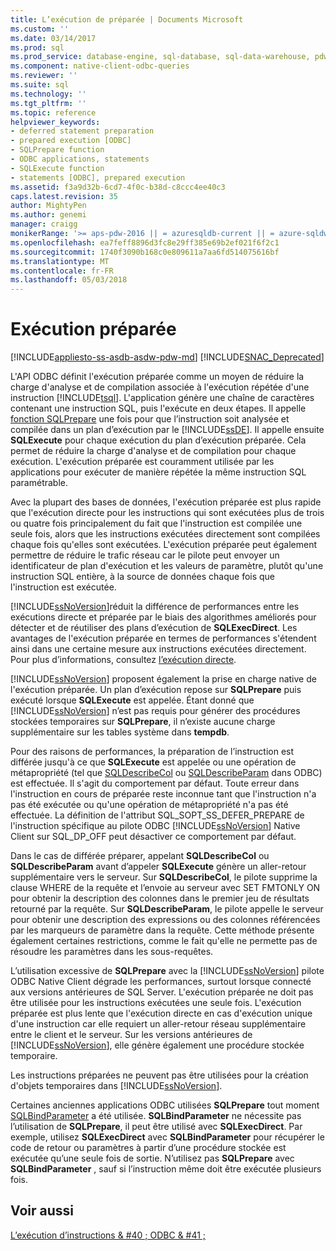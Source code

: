 ```yaml
---
title: L’exécution de préparée | Documents Microsoft
ms.custom: ''
ms.date: 03/14/2017
ms.prod: sql
ms.prod_service: database-engine, sql-database, sql-data-warehouse, pdw
ms.component: native-client-odbc-queries
ms.reviewer: ''
ms.suite: sql
ms.technology: ''
ms.tgt_pltfrm: ''
ms.topic: reference
helpviewer_keywords:
- deferred statement preparation
- prepared execution [ODBC]
- SQLPrepare function
- ODBC applications, statements
- SQLExecute function
- statements [ODBC], prepared execution
ms.assetid: f3a9d32b-6cd7-4f0c-b38d-c8ccc4ee40c3
caps.latest.revision: 35
author: MightyPen
ms.author: genemi
manager: craigg
monikerRange: '>= aps-pdw-2016 || = azuresqldb-current || = azure-sqldw-latest || >= sql-server-2016 || = sqlallproducts-allversions'
ms.openlocfilehash: ea7feff8896d3fc8e29ff385e69b2ef021f6f2c1
ms.sourcegitcommit: 1740f3090b168c0e809611a7aa6fd514075616bf
ms.translationtype: MT
ms.contentlocale: fr-FR
ms.lasthandoff: 05/03/2018
---
```

# <a name="prepared-execution"></a>Exécution préparée
[!INCLUDE[appliesto-ss-asdb-asdw-pdw-md](../../../includes/appliesto-ss-asdb-asdw-pdw-md.md)]
[!INCLUDE[SNAC_Deprecated](../../../includes/snac-deprecated.md)]

  L'API ODBC définit l'exécution préparée comme un moyen de réduire la charge d'analyse et de compilation associée à l'exécution répétée d'une instruction [!INCLUDE[tsql](../../../includes/tsql-md.md)]. L'application génère une chaîne de caractères contenant une instruction SQL, puis l'exécute en deux étapes. Il appelle [fonction SQLPrepare](http://go.microsoft.com/fwlink/?LinkId=59360) une fois pour que l’instruction soit analysée et compilée dans un plan d’exécution par le [!INCLUDE[ssDE](../../../includes/ssde-md.md)]. Il appelle ensuite **SQLExecute** pour chaque exécution du plan d’exécution préparée. Cela permet de réduire la charge d'analyse et de compilation pour chaque exécution. L'exécution préparée est couramment utilisée par les applications pour exécuter de manière répétée la même instruction SQL paramétrable.  
  
 Avec la plupart des bases de données, l'exécution préparée est plus rapide que l'exécution directe pour les instructions qui sont exécutées plus de trois ou quatre fois principalement du fait que l'instruction est compilée une seule fois, alors que les instructions exécutées directement sont compilées chaque fois qu'elles sont exécutées. L'exécution préparée peut également permettre de réduire le trafic réseau car le pilote peut envoyer un identificateur de plan d'exécution et les valeurs de paramètre, plutôt qu'une instruction SQL entière, à la source de données chaque fois que l'instruction est exécutée.  
  
 [!INCLUDE[ssNoVersion](../../../includes/ssnoversion-md.md)]réduit la différence de performances entre les exécutions directe et préparée par le biais des algorithmes améliorés pour détecter et de réutiliser des plans d’exécution de **SQLExecDirect**. Les avantages de l'exécution préparée en termes de performances s'étendent ainsi dans une certaine mesure aux instructions exécutées directement. Pour plus d’informations, consultez [l’exécution directe](../../../relational-databases/native-client-odbc-queries/executing-statements/direct-execution.md).  
  
 [!INCLUDE[ssNoVersion](../../../includes/ssnoversion-md.md)] proposent également la prise en charge native de l'exécution préparée. Un plan d’exécution repose sur **SQLPrepare** puis exécuté lorsque **SQLExecute** est appelée. Étant donné que [!INCLUDE[ssNoVersion](../../../includes/ssnoversion-md.md)] n’est pas requis pour générer des procédures stockées temporaires sur **SQLPrepare**, il n’existe aucune charge supplémentaire sur les tables système dans **tempdb**.  
  
 Pour des raisons de performances, la préparation de l’instruction est différée jusqu'à ce que **SQLExecute** est appelée ou une opération de métapropriété (tel que [SQLDescribeCol](../../../relational-databases/native-client-odbc-api/sqldescribecol.md) ou [SQLDescribeParam](../../../relational-databases/native-client-odbc-api/sqldescribeparam.md) dans ODBC) est effectuée. Il s'agit du comportement par défaut. Toute erreur dans l'instruction en cours de préparée reste inconnue tant que l'instruction n'a pas été exécutée ou qu'une opération de métapropriété n'a pas été effectuée. La définition de l'attribut SQL_SOPT_SS_DEFER_PREPARE de l'instruction spécifique au pilote ODBC  [!INCLUDE[ssNoVersion](../../../includes/ssnoversion-md.md)]  Native Client sur  SQL_DP_OFF peut désactiver ce comportement par défaut.  
  
 Dans le cas de différée préparer, appelant **SQLDescribeCol** ou **SQLDescribeParam** avant d’appeler **SQLExecute** génère un aller-retour supplémentaire vers le serveur. Sur **SQLDescribeCol**, le pilote supprime la clause WHERE de la requête et l’envoie au serveur avec SET FMTONLY ON pour obtenir la description des colonnes dans le premier jeu de résultats retourné par la requête. Sur **SQLDescribeParam**, le pilote appelle le serveur pour obtenir une description des expressions ou des colonnes référencées par les marqueurs de paramètre dans la requête. Cette méthode présente également certaines restrictions, comme le fait qu'elle ne permette pas de résoudre les paramètres dans les sous-requêtes.  
  
 L’utilisation excessive de **SQLPrepare** avec la [!INCLUDE[ssNoVersion](../../../includes/ssnoversion-md.md)] pilote ODBC Native Client dégrade les performances, surtout lorsque connecté aux versions antérieures de SQL Server. L'exécution préparée ne doit pas être utilisée pour les instructions exécutées une seule fois. L'exécution préparée est plus lente que l'exécution directe en cas d'exécution unique d'une instruction car elle requiert un aller-retour réseau supplémentaire entre le client et le serveur. Sur les versions antérieures de [!INCLUDE[ssNoVersion](../../../includes/ssnoversion-md.md)], elle génère également une procédure stockée temporaire.  
  
 Les instructions préparées ne peuvent pas être utilisées pour la création d'objets temporaires dans [!INCLUDE[ssNoVersion](../../../includes/ssnoversion-md.md)].  
  
 Certaines anciennes applications ODBC utilisées **SQLPrepare** tout moment [SQLBindParameter](../../../relational-databases/native-client-odbc-api/sqlbindparameter.md) a été utilisée. **SQLBindParameter** ne nécessite pas l’utilisation de **SQLPrepare**, il peut être utilisé avec **SQLExecDirect**. Par exemple, utilisez **SQLExecDirect** avec **SQLBindParameter** pour récupérer le code de retour ou paramètres à partir d’une procédure stockée est exécutée qu’une seule fois de sortie. N’utilisez pas **SQLPrepare** avec **SQLBindParameter** , sauf si l’instruction même doit être exécutée plusieurs fois.  
  
## <a name="see-also"></a>Voir aussi  
 [L’exécution d’instructions & #40 ; ODBC & #41 ;](../../../relational-databases/native-client-odbc-queries/executing-statements/executing-statements-odbc.md)  
  
  
